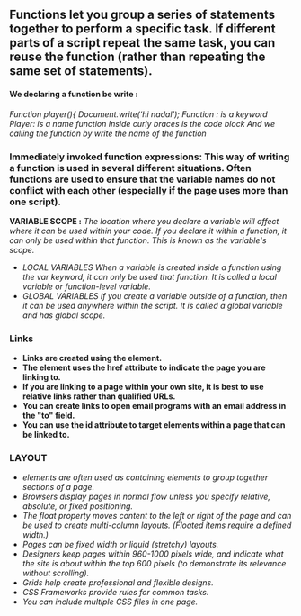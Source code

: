 ## Functions let you group a series of statements together to perform a specific task. If different parts of a script repeat the same task, you can reuse the function (rather than repeating the same set of statements).

#### We declaring a function be write :
*Function player(){*
*Document.write(‘hi nadal’);*
*Function : is a keyword*
*Player: is a name function*
*Inside curly braces is the code block*
*And we calling the function by write the name of the function*
### Immediately invoked function expressions: This way of writing a function is used in several different situations. Often functions are used to ensure that the variable names do not conflict with each other (especially if the page uses more than one script).
**VARIABLE SCOPE :**  *The location where you declare a variable will affect where it can be used within your code. If you declare it within a function, it can only be used within that function. This is known as the variable's scope.*
- *LOCAL VARIABLES When a variable is created inside a function using the var keyword, it can only be used* *that function. It is called a local variable or function-level variable.*
- *GLOBAL VARIABLES If you create a variable outside of a function, then it can be used anywhere within the script. It is called a global variable and has global scope.*

### Links


+ **Links are created using the element.**
+ **The element uses the href attribute to indicate the page you are linking to.**
+ **If you are linking to a page within your own site, it is best to use relative links rather than qualified URLs.**
+ **You can create links to open email programs with an email address in the "to" field.**
+ **You can use the id attribute to target elements within a page that can be linked to.** 

### LAYOUT

- *elements are often used as containing elements to group together sections of a page.*
- *Browsers display pages in normal flow unless you specify relative, absolute, or fixed positioning.*
- *The float property moves content to the left or right of the page and can be used to create multi-column layouts. (Floated items require a defined width.)*
- *Pages can be fixed width or liquid (stretchy) layouts.*
- *Designers keep pages within 960-1000 pixels wide, and indicate what the site is about within the top 600 pixels (to demonstrate its relevance without scrolling).*
- *Grids help create professional and flexible designs.*
- *CSS Frameworks provide rules for common tasks.*
- *You can include multiple CSS files in one page.*
